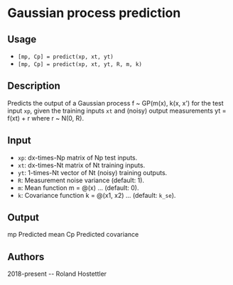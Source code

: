 # Gaussian process prediction
## Usage
* `[mp, Cp] = predict(xp, xt, yt)`
* `[mp, Cp] = predict(xp, xt, yt, R, m, k)`
 
## Description
Predicts the output of a Gaussian process f ~ GP(m(x), k(x, x') for the
test input `xp`, given the training inputs `xt` and (noisy) output 
measurements yt = f(xt) + r where r ~ N(0, R).
 
## Input
* `xp`: dx-times-Np matrix of Np test inputs.
* `xt`: dx-times-Nt matrix of Nt training inputs.
* `yt`: 1-times-Nt vector of Nt (noisy) training outputs.
* `R`: Measurement noise variance (default: 1).
* `m`: Mean function m = @(x) ... (default: 0).
* `k`: Covariance function k = @(x1, x2) ... (default: `k_se`).
 
## Output
  mp      Predicted mean
  Cp      Predicted covariance
 
## Authors
2018-present -- Roland Hostettler
